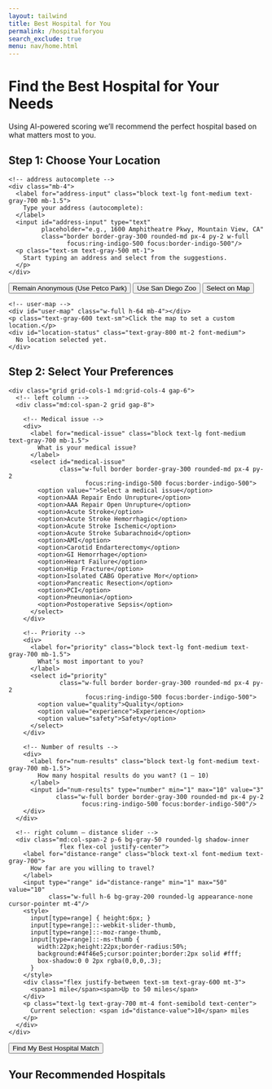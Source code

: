 ```yaml
---
layout: tailwind
title: Best Hospital for You
permalink: /hospitalforyou
search_exclude: true
menu: nav/home.html
---
```


<!-- ──────────────────────────────────────────────────────────────── -->
<!--  CSS / JS CDN IMPORTS                                           -->
<!-- ──────────────────────────────────────────────────────────────── -->
<link rel="stylesheet" href="https://unpkg.com/leaflet/dist/leaflet.css"/>
<script src="https://maps.googleapis.com/maps/api/js?key=YOUR_GOOGLE_PLACES_KEY&libraries=places"></script>
<script src="https://unpkg.com/leaflet/dist/leaflet.js"></script>

<!-- ──────────────────────────────────────────────────────────────── -->
<!--  HERO                                                            -->
<!-- ──────────────────────────────────────────────────────────────── -->
<div class="bg-gradient-to-r from-indigo-600 to-blue-500 py-12">
  <div class="max-w-7xl mx-auto px-4 sm:px-6 lg:px-8 text-center">
    <h1 class="text-4xl font-extrabold text-white">
      Find the Best Hospital for Your Needs
    </h1>
    <p class="mt-3 text-xl text-indigo-100 max-w-3xl mx-auto">
      Using AI-powered scoring we’ll recommend the perfect hospital based on what matters most to you.
    </p>
  </div>
</div>

<!-- ──────────────────────────────────────────────────────────────── -->
<!--  MAIN CARD (Step 1 → Step 2 → Results)                           -->
<!-- ──────────────────────────────────────────────────────────────── -->
<div class="max-w-7xl mx-auto px-4 sm:px-6 lg:px-8 py-8">

  <!-- STEP 1 – Location -->
  <div id="step-one" class="bg-white shadow-lg rounded-lg p-6 mb-8">
    <h2 class="text-2xl font-bold text-gray-800 mb-4">Step 1: Choose Your Location</h2>

    <!-- address autocomplete -->
    <div class="mb-4">
      <label for="address-input" class="block text-lg font-medium text-gray-700 mb-1.5">
        Type your address (autocomplete):
      </label>
      <input id="address-input" type="text"
             placeholder="e.g., 1600 Amphitheatre Pkwy, Mountain View, CA"
             class="border border-gray-300 rounded-md px-4 py-2 w-full
                    focus:ring-indigo-500 focus:border-indigo-500"/>
      <p class="text-sm text-gray-500 mt-1">
        Start typing an address and select from the suggestions.
      </p>
    </div>

<!-- 2) Quick pick buttons -->
  <div class="mb-4 flex flex-wrap gap-3">
      <button
        id="anonymous-petco"
        class="bg-gray-700 hover:bg-gray-900 text-white font-semibold py-2 px-4 rounded-md"
      >
        Remain Anonymous (Use Petco Park)
      </button>
      <button id="anonymous-zoo"
              class="bg-green-700 hover:bg-green-900 text-white font-semibold py-2 px-4 rounded-md">
        Use San Diego Zoo
      </button>
      <button id="select-on-map-btn"
              class="bg-indigo-600 hover:bg-indigo-800 text-white font-semibold py-2 px-4 rounded-md">
        Select on Map
      </button>
    </div>

    <!-- user-map -->
    <div id="user-map" class="w-full h-64 mb-4"></div>
    <p class="text-gray-600 text-sm">Click the map to set a custom location.</p>
    <div id="location-status" class="text-gray-800 mt-2 font-medium">
      No location selected yet.
    </div>
  </div>

  <!-- STEP 2 – Preferences -->
  <div id="step-two" class="hidden bg-white shadow-lg rounded-lg p-6 mb-8">
    <h2 class="text-2xl font-bold text-gray-800 mb-4">Step 2: Select Your Preferences</h2>

    <div class="grid grid-cols-1 md:grid-cols-4 gap-6">
      <!-- left column -->
      <div class="md:col-span-2 grid gap-8">

        <!-- Medical issue -->
        <div>
          <label for="medical-issue" class="block text-lg font-medium text-gray-700 mb-1.5">
            What is your medical issue?
          </label>
          <select id="medical-issue"
                  class="w-full border border-gray-300 rounded-md px-4 py-2
                         focus:ring-indigo-500 focus:border-indigo-500">
            <option value="">Select a medical issue</option>
            <option>AAA Repair Endo Unrupture</option>
            <option>AAA Repair Open Unrupture</option>
            <option>Acute Stroke</option>
            <option>Acute Stroke Hemorrhagic</option>
            <option>Acute Stroke Ischemic</option>
            <option>Acute Stroke Subarachnoid</option>
            <option>AMI</option>
            <option>Carotid Endarterectomy</option>
            <option>GI Hemorrhage</option>
            <option>Heart Failure</option>
            <option>Hip Fracture</option>
            <option>Isolated CABG Operative Mor</option>
            <option>Pancreatic Resection</option>
            <option>PCI</option>
            <option>Pneumonia</option>
            <option>Postoperative Sepsis</option>
          </select>
        </div>

        <!-- Priority -->
        <div>
          <label for="priority" class="block text-lg font-medium text-gray-700 mb-1.5">
            What’s most important to you?
          </label>
          <select id="priority"
                  class="w-full border border-gray-300 rounded-md px-4 py-2
                         focus:ring-indigo-500 focus:border-indigo-500">
            <option value="quality">Quality</option>
            <option value="experience">Experience</option>
            <option value="safety">Safety</option>
          </select>
        </div>

        <!-- Number of results -->
        <div>
          <label for="num-results" class="block text-lg font-medium text-gray-700 mb-1.5">
            How many hospital results do you want? (1 – 10)
          </label>
          <input id="num-results" type="number" min="1" max="10" value="3"
                 class="w-full border border-gray-300 rounded-md px-4 py-2
                        focus:ring-indigo-500 focus:border-indigo-500"/>
        </div>
      </div>

      <!-- right column – distance slider -->
      <div class="md:col-span-2 p-6 bg-gray-50 rounded-lg shadow-inner
                  flex flex-col justify-center">
        <label for="distance-range" class="block text-xl font-medium text-gray-700">
          How far are you willing to travel?
        </label>
        <input type="range" id="distance-range" min="1" max="50" value="10"
               class="w-full h-6 bg-gray-200 rounded-lg appearance-none cursor-pointer mt-4"/>
        <style>
          input[type=range] { height:6px; }
          input[type=range]::-webkit-slider-thumb,
          input[type=range]::-moz-range-thumb,
          input[type=range]::-ms-thumb {
            width:22px;height:22px;border-radius:50%;
            background:#4f46e5;cursor:pointer;border:2px solid #fff;
            box-shadow:0 0 2px rgba(0,0,0,.3);
          }
        </style>
        <div class="flex justify-between text-sm text-gray-600 mt-3">
          <span>1 mile</span><span>Up to 50 miles</span>
        </div>
        <p class="text-lg text-gray-700 mt-4 font-semibold text-center">
          Current selection: <span id="distance-value">10</span> miles
        </p>
      </div>
    </div>

<div class="mt-8 flex justify-center">
      <button
        type="submit"
        id="find-hospitals-btn"
        class="bg-indigo-600 hover:bg-indigo-800 text-white font-bold py-2 px-8 rounded-md shadow-md 
               transition duration-150 ease-in-out text-xl"
      >
        Find My Best Hospital Match
      </button>
    </div>
  </div>

  <!-- RESULTS -->
  <div id="results" class="hidden">
    <h2 class="text-2xl font-bold text-gray-900 mb-6">
      Your Recommended Hospitals
    </h2>
    <div id="hospital-list" class="grid grid-cols-1 gap-6"></div>
  </div>

  <!-- MAP OF HOSPITAL MARKERS (AFTER RANKING) - Now hidden as we'll show individual maps -->
  <div id="map" class="hidden w-full h-96 mb-6"></div>
</div>

<!-- ──────────────────────────────────────────────────────────────── -->
<!--  JAVASCRIPT LOGIC                                               -->
<!-- ──────────────────────────────────────────────────────────────── -->
<script>
  /*************************************************************
   * GLOBALS for Step One (User's location)
   *************************************************************/
  let userMap = null;              // For the user location selection map
  let userMarker = null;           // Marker for user location
  let chosenLocation = null;       // { lat, lng } after user picks

  // For "address" approach (Google Places)
  let addressAutocomplete = null;
  let addressMarker = null;

  // For the hospital results map
  let hospitalsMap = null;
  
  // Store individual hospital maps
  let hospitalMaps = [];

  // API URL (adjust if needed)
  const frontEndAPIURL = 'http://127.0.0.1:8115/api/predict';

  // Elements
  const locationStatusEl = document.getElementById('location-status');
  const stepTwoEl = document.getElementById('step-two');

/* ─── map helpers ─────────────────────────────────────────────── */
function initUserMap() {
  userMap = L.map('user-map').setView([32.7157,-117.1611], 12);
  L.tileLayer('https://{s}.tile.openstreetmap.org/{z}/{x}/{y}.png',
              {maxZoom:19}).addTo(userMap);
}
function setUserLocation(lat, lng, label='') {
  chosenLocation = {lat, lng};
  if (userMarker) userMap.removeLayer(userMarker);
  userMarker = L.marker([lat,lng]).addTo(userMap);
  userMap.setView([lat,lng], 14);
  if (label) userMarker.bindPopup(label).openPopup();
  locationStatusEl.textContent =
    `Location set: (${lat.toFixed(4)}, ${lng.toFixed(4)}) ${label}`;
  stepTwoEl.classList.remove('hidden');
}
function initAddressAutocomplete() {
  const input = document.getElementById('address-input');
  const ac = new google.maps.places.Autocomplete(
    input, {fields:['formatted_address','geometry']});
  ac.addListener('place_changed', () => {
    const p = ac.getPlace();
    if (!p.geometry) return;
    setUserLocation(p.geometry.location.lat(),
                    p.geometry.location.lng(),
                    p.formatted_address);
  });
}

/* ─── quick-pick buttons ───────────────────────────────────────── */
document.getElementById('anonymous-petco')
  .addEventListener('click', () =>
    setUserLocation(32.7073,-117.1566,'Petco Park'));
document.getElementById('anonymous-zoo')
  .addEventListener('click', () =>
    setUserLocation(32.7353,-117.1490,'San Diego Zoo'));
document.getElementById('select-on-map-btn')
  .addEventListener('click', () => {
    alert('Click on the map to set your location.');
    userMap.once('click', e =>
      setUserLocation(e.latlng.lat, e.latlng.lng, 'Custom location'));
  });

/* ─── distance-slider text ─────────────────────────────────────── */
const distanceRange     = document.getElementById('distance-range');
const distanceValueEl   = document.getElementById('distance-value');
distanceRange.addEventListener('input',
  () => distanceValueEl.textContent = distanceRange.value);

/* ─── find-hospitals button ────────────────────────────────────── */
document.getElementById('find-hospitals-btn')
  .addEventListener('click', async e => {
    e.preventDefault();
    if (!chosenLocation) { alert('Please choose a location first.'); return; }

    const disease   = document.getElementById('medical-issue').value.trim();
    const priority  = document.getElementById('priority').value;
    const limit     = parseInt(document.getElementById('num-results').value||'3',10);
    const radius    = parseInt(distanceRange.value,10);
    if (!disease) { alert('Select a medical issue.'); return; }

    /* ui – loading */
    const resultsSection   = document.getElementById('results');
    const resultsContainer = document.getElementById('hospital-list');
    resultsSection.classList.remove('hidden');
    resultsContainer.innerHTML = '<p class="text-gray-600">Loading…</p>';

    // Hide old hospital map if any
    const mapContainer = document.getElementById('map');
    mapContainer.classList.add('hidden');
    if (hospitalsMap) {
      hospitalsMap.remove();
      hospitalsMap = null;
    }
    
    // Clean up any previous hospital maps
    hospitalMaps.forEach(map => {
      if (map) {
        map.remove();
      }
    });
    hospitalMaps = [];

    /* build payload */
    const payload = {
      disease, priority, limit,
      lat: chosenLocation.lat, lon: chosenLocation.lng, radius
    };

    try {
      const resp  = await fetch(apiURL, {
        method: 'POST',
        headers: { 'Content-Type': 'application/json' },
        body: JSON.stringify(payload)
      });
      const data = await resp.json();
      resultsContainer.innerHTML = '';

      if (data.error) {
        resultsContainer.innerHTML = `<p class="text-red-600 font-semibold">
          Error: ${data.error}</p>`;
        return;
      }
      if (!Array.isArray(data.recommended_hospitals) ||
          !data.recommended_hospitals.length) {
        resultsContainer.innerHTML = '<p>No hospitals returned.</p>';
        return;
      }

      data.recommended_hospitals.forEach((hosp, index) => {
        const card = document.createElement('div');
        card.className = 'p-4 border border-gray-300 rounded-md bg-white';
        card.innerHTML = `
          <h3 class="text-lg font-bold">#${i+1} – ${h.hospital}</h3>
          <p class="text-sm text-gray-600">
            Lat: ${h.latitude}, Lon: ${h.longitude}
          </p>
          <p class="text-sm text-gray-600">
            Distance: ${h.distance_mi} mi | Score: ${h.predicted_score.toFixed(2)}
          </p>`;
        resultsContainer.appendChild(card);

        /* pin */
        if (h.latitude !== undefined && h.longitude !== undefined) {
          L.marker([h.latitude, h.longitude]).addTo(hospitalsMap)
            .bindPopup(`<strong>${h.hospital}</strong><br/>
                        Distance: ${h.distance_mi} mi<br/>
                        Score: ${h.predicted_score.toFixed(2)}`);
          bounds.push([h.latitude, h.longitude]);
        }
      });
      hospitalsMap.fitBounds(bounds, {padding:[50,50]});

    } catch (err) {
      console.error(err);
      resultsContainer.innerHTML = `<p class="text-red-600 font-semibold">
        Error: ${err.message}</p>`;
    }
});

/* ─── init on DOM ready ─────────────────────────────────────────── */
window.addEventListener('DOMContentLoaded', () => {
  initUserMap();
  initAddressAutocomplete();
});
</script>
